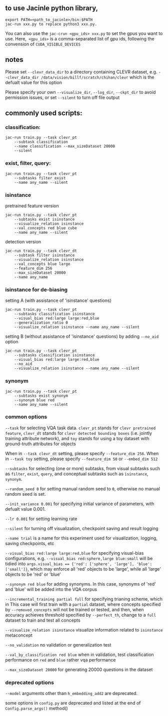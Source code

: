 ## to use Jacinle python library, 

```
export PATH=<path_to_jacinle>/bin:$PATH
jac-run xxx.py to replace python3 xxx.py. 
```

You can also use the `jac-crun <gpu_ids> xxx.py` to set the gpus you want to
use. Here,` <gpu_ids>` is a comma-separated list of gpu ids, following the
convension of `CUDA_VISIBLE_DEVICES`

## notes

Please set `--clevr_data_dir` to a directory containing CLEVR dataset, e.g.
`--clevr_data_dir /data/vision/billf/scratch/chihan/clevr` which is the
defualt value for this option

Please specify your own `--visualize_dir`, `--log_dir`, `--ckpt_dir` to avoid
permission issues, or set `--silent` to turn off file output

## commonly used scripts:

### classification:

```
jac-run train.py --task clevr_pt
    --subtask classification
    --name classification --max_sizeDataset 20000
    --silent
```

### exist, filter, query:
```
jac-run train.py --task clevr_pt
    --subtasks filter exist
    --name any_name --silent
```

### isinstance
pretrained feature version
```
jac-run train.py --task clevr_pt
    --subtasks exist isinstance
    --visualize_relation isinstance
    --val_concepts red blue cube
    --name any_name --silent
```

detection version
```
jac-run train.py --task clevr_dt
    --subtask filter isinstance
    --visualize_relation isinstance
    --val_concepts blue large
    --feature_dim 256
    --max_sizeDataset 20000 
    --name any_name 
```

### isinstance for de-biasing
setting A (with assistance of 'isinstance' questions)
```
jac-run train.py --task clevr_pt
    --subtasks classification isinstance
    --visual_bias red:large large:red,blue
    --generalization_ratio 0
    --visualize_relation isinstance --name any_name --silent
```
setting B (without assistance of 'isinstance' questions) by adding `--no_aid`
option
```
jac-run train.py --task clevr_pt
    --subtasks classification isinstance
    --visual_bias red:large large:red,blue
    --no_aid
    --visualize_relation isinstance --name any_name --silent
```

### synonym
```
jac-run train.py --task clevr_pt
    --subtasks exist synonym
    --synonym blue red
    --name any_name --silent
```

### common options

`--task` for selecting VQA task data. `clevr_pt` stands for `clevr pretrained feature`,
    `clevr_dt` stands for `clevr detected bounding boxes`
    (i.e. jointly training attribute network),
    and `toy` stands for using a toy dataset with ground-truth attributes for objects

When in `--task clevr_dt` setting, please specify `--feature_dim 256`.
When in `--task toy` setting, please specify `--feature_dim 50` or
`--embed_dim 512`


`--subtasks` for selecting (one or more) subtasks, from visual subtasks such as 
`filter`, `exist`, `query`, and conceptual subtasks such as `isinstance`, `synonym`.


`--random_seed 0` for setting manual random seed to `0`, otherwise no manual random
seed is set.


`--init_variance 0.001` for specifying initial variance of parameters, with defualt value 0.001.


`--lr 0.001` for setting learning rate


`--silent` for turning off visualization, checkpoint saving and result logging


`--name trial` is a name for this experiment used for visualization, logging,
    saving checkpoints, etc


`--visual_bias red:large large:red,blue` for specifying visual-bias configurations,
    e.g. `--visual_bias red:sphere,large blue:small` will be tidied into
    `args.visual_bias == {'red': ['sphere', 'large'], 'blue': ['small']}`,
    which may enforce all 'red' objects to be 'large', while all 'large'
    objects to be 'red' or 'blue'


`--synonym red blue` for adding synonyms. In this case, synonyms of 'red' and
'blue' will be added into the VQA corpus


`--incremental_training partial full` for specifying trianing scheme, which in This
case will first train with a `partial` dataset, where concepts specified by
`--removed_concepts` will not be trained or tested, and then, when accuracy achieves
threshold specified by `--perfect_th`, change to a `full` dataset to train and
test all concepts


`--visualize_relation isinstance` visualize information related to
`isinstance` metaconcept


`--no_validation` no validation or generalization test


`--val_by_classification red blue` when in validation, test classification
performance on `red` and `blue` rather vqa performance


`--max_sizeDataset 20000` for generating 20000 questions in the dataset


### deprecated options

`--model` arguments other than `h_embedding_add2` are deprecated.

some options in `config.py` are deprecated and listed at the end of
`Config.parse_args()` method()
